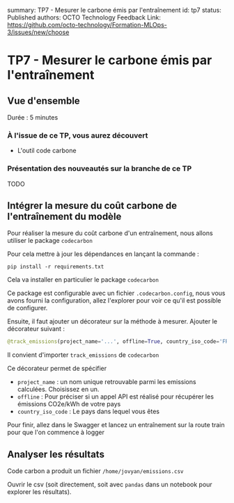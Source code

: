 summary: TP7 - Mesurer le carbone émis par l'entraînement
id: tp7
status: Published
authors: OCTO Technology
Feedback Link: https://github.com/octo-technology/Formation-MLOps-3/issues/new/choose

# TP7 - Mesurer le carbone émis par l'entraînement

## Vue d'ensemble

Durée : 5 minutes

### À l'issue de ce TP, vous aurez découvert

- L'outil code carbone

### Présentation des nouveautés sur la branche de ce TP

TODO

## Intégrer la mesure du coût carbone de l'entraînement du modèle

Pour réaliser la mesure du coût carbone d'un entraînement, nous allons utiliser le package `codecarbon`

Pour cela mettre à jour les dépendances en lançant la commande :

```shellp
pip install -r requirements.txt
```

Cela va installer en particulier le package `codecarbon`

Ce package est configurable avec un fichier `.codecarbon.config`, nous vous avons fourni la configuration, allez
l'explorer pour voir ce qu'il est possible de configurer.

Ensuite, il faut ajouter un décorateur sur la méthode à mesurer. Ajouter le décorateur suivant :

```python
@track_emissions(project_name='...', offline=True, country_iso_code='FRA')
```

Il convient d'importer `track_emissions` de `codecarbon`

Ce décorateur permet de spécifier

- `project_name` : un nom unique retrouvable parmi les emissions calculées. Choisissez en un.
- `offline` : Pour préciser si un appel API est réalisé pour récupérer les émissions CO2e/kWh de votre pays
- `country_iso_code` : Le pays dans lequel vous êtes

Pour finir, allez dans le Swagger et lancez un entraînement sur la route train pour que l'on commence à logger

## Analyser les résultats

Code carbon a produit un fichier `/home/jovyan/emissions.csv`

Ouvrir le csv (soit directement, soit avec `pandas` dans un notebook pour explorer les résultats).
